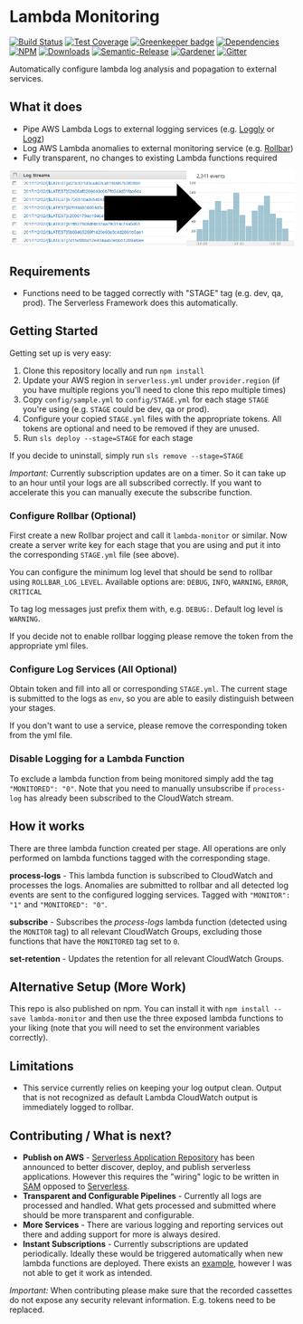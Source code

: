 # Lambda Monitoring

[![Build Status](https://img.shields.io/travis/simlu/lambda-monitor/master.svg)](https://travis-ci.org/simlu/lambda-monitor)
[![Test Coverage](https://img.shields.io/coveralls/simlu/lambda-monitor/master.svg)](https://coveralls.io/github/simlu/lambda-monitor?branch=master)
[![Greenkeeper badge](https://badges.greenkeeper.io/simlu/lambda-monitor.svg)](https://greenkeeper.io/)
[![Dependencies](https://david-dm.org/simlu/lambda-monitor/status.svg)](https://david-dm.org/simlu/lambda-monitor)
[![NPM](https://img.shields.io/npm/v/lambda-monitor.svg)](https://www.npmjs.com/package/lambda-monitor)
[![Downloads](https://img.shields.io/npm/dt/lambda-monitor.svg)](https://www.npmjs.com/package/lambda-monitor)
[![Semantic-Release](https://github.com/simlu/js-gardener/blob/master/assets/icons/semver.svg)](https://github.com/semantic-release/semantic-release)
[![Gardener](https://github.com/simlu/js-gardener/blob/master/assets/badge.svg)](https://github.com/simlu/js-gardener)
[![Gitter](https://github.com/simlu/js-gardener/blob/master/assets/icons/gitter.svg)](https://gitter.im/simlu/lambda-monitor)

Automatically configure lambda log analysis and popagation to external services.

## What it does

- Pipe AWS Lambda Logs to external logging services (e.g. [Loggly](https://loggly.com) or [Logz](https://logz.io))
- Log AWS Lambda anomalies to external monitoring service (e.g. [Rollbar](https://rollbar.com))
- Fully transparent, no changes to existing Lambda functions required

![Cloudwatch To Loggly](/docs/assets/cloudwatch_to_loggly.png)

## Requirements

- Functions need to be tagged correctly with "STAGE" tag (e.g. dev, qa, prod). The Serverless Framework does this automatically.

## Getting Started

Getting set up is very easy:
1) Clone this repository locally and run `npm install`
2) Update your AWS region in `serverless.yml` under `provider.region` (if you have multiple regions you'll need to clone this repo multiple times)
3) Copy `config/sample.yml` to `config/STAGE.yml` for each stage `STAGE` you're using (e.g. `STAGE` could be dev, qa or prod).
4) Configure your copied `STAGE.yml` files with the appropriate tokens. All tokens are optional and need to be removed if they are unused.
5) Run `sls deploy --stage=STAGE` for each stage

If you decide to uninstall, simply run `sls remove --stage=STAGE`

*Important:* Currently subscription updates are on a timer. So it can take up to an hour until your logs are all subscribed correctly. If you want to accelerate this you can manually execute the subscribe function.

### Configure Rollbar (Optional)

First create a new Rollbar project and call it `lambda-monitor` or similar. Now create a server write key for each stage that you are using and put it into the corresponding `STAGE.yml` file (see above).

You can configure the minimum log level that should be send to rollbar using `ROLLBAR_LOG_LEVEL`. Available options are:
`DEBUG`, `INFO`, `WARNING`, `ERROR`, `CRITICAL`

To tag log messages just prefix them with, e.g. `DEBUG:`. Default log level is `WARNING`.

If you decide not to enable rollbar logging please remove the token from the appropriate yml files.

### Configure Log Services (All Optional)

Obtain token and fill into all or corresponding `STAGE.yml`. The current stage is submitted to the logs as `env`, so you are able to easily distinguish between your stages.

If you don't want to use a service, please remove the corresponding token from the yml file.

### Disable Logging for a Lambda Function

To exclude a lambda function from being monitored simply add the tag `"MONITORED": "0"`. Note that you need to manually unsubscribe if `process-log` has already been subscribed to the CloudWatch stream.

## How it works

There are three lambda function created per stage. All operations are only performed on lambda functions tagged with the corresponding stage.

**process-logs** - This lambda function is subscribed to CloudWatch and processes the logs. Anomalies are submitted to rollbar and all detected log events are sent to the configured logging services. Tagged with `"MONITOR": "1"` and `"MONITORED": "0"`.

**subscribe** - Subscribes the *process-logs* lambda function (detected using the `MONITOR` tag) to all relevant CloudWatch Groups, excluding those functions that have the `MONITORED` tag set to `0`. 

**set-retention** - Updates the retention for all relevant CloudWatch Groups.

## Alternative Setup (More Work)

This repo is also published on npm. You can install it with `npm install --save lambda-monitor` and then use the three exposed lambda functions to your liking (note that you will need to set the environment variables correctly).

## Limitations

- This service currently relies on keeping your log output clean. Output that is not recognized as default Lambda CloudWatch output is immediately logged to rollbar.

## Contributing / What is next?

- **Publish on AWS** - [Serverless Application Repository](https://aws.amazon.com/serverless/serverlessrepo/) has been announced to better discover, deploy, and publish serverless applications. However this requires the "wiring" logic to be written in [SAM](https://github.com/awslabs/serverless-application-model) opposed to [Serverless](https://github.com/serverless/serverless). 
- **Transparent and Configurable Pipelines** - Currently all logs are processed and handled. What gets processed and submitted where should be more transparent and configurable.
- **More Services** - There are various logging and reporting services out there and adding support for more is always desired.
- **Instant Subscriptions** - Currently subscriptions are updated periodically. Ideally these would be triggered automatically when new lambda functions are deployed. There exists an [example](https://github.com/theburningmonk/lambda-logging-demo/blob/master/serverless.yml), however I was not able to get it work as intended.

*Important:* When contributing please make sure that the recorded cassettes do not expose any security relevant information. E.g. tokens need to be replaced.
